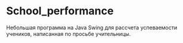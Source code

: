# School_performance
Небольшая программа на Java Swing для рассчета успеваемости учеников, написанная по просьбе учительницы.
